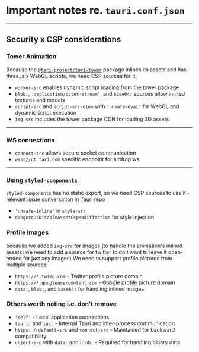 # Important notes re. `tauri.conf.json`

---

## Security x CSP considerations

### Tower Animation

Because the [`@tari-project/tari-tower`](https://www.npmjs.com/package/@tari-project/tari-tower) package inlines its assets and has three.js x WebGL scripts, we need CSP sources for it.

- `worker-src` enables dynamic script loading from the tower package
- `blob:`, `'application/octet-stream'`, and `base64:` sources allow inlined textures and models
- `script-src` and `script-src-elem` with `'unsafe-eval'` for WebGL and dynamic script execution
- `img-src` includes the tower package CDN for loading 3D assets

---

### WS connections

- `connect-src` allows secure socket communication
- `wss://ut.tari.com` specific endpoint for airdrop ws

---

### Using [`styled-components`](https://styled-components.com)

`styled-components` has no static export, so we need CSP sources to use it - [relevant issue conversation in Tauri repo](https://github.com/tauri-apps/tauri/discussions/8578#discussioncomment-8131586)

- `'unsafe-inline'` in `style-src`
- `dangerousDisableAssetCspModification` for style injection

### Profile Images

because we added `img-src` for images (to handle the animation's inlined assets) we need to add a source for twitter (didn't want to leave it open-ended for just any images)
We need to support profile pictures from multiple sources:

- `https://*.twimg.com` - Twitter profile picture domain
- `https://*.googleusercontent.com` - Google profile picture domain
- `data:`, `blob:`, and `base64:` for handling inlined images

### Others worth noting i.e. don't remove

- `'self'` - Local application connections
- `tauri:` and `ipc:` - Internal Tauri and inter-process communication
- `https:` in `default-src` and `connect-src` - Maintained for backward compatibility
- `object-src` with `data:` and `blob:` - Required for handling binary data
